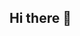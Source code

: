 ## Hi there 👋

<!--
**alignyz/alignyz** is a ✨ _special_ ✨ repository because its `README.md` (this file) appears on your GitHub profile.

Here are some ideas to get you started:

- 🔭 I’m currently working on ...
- 🌱 I’m currently learning ...
- 👯 I’m looking to collaborate on ...
- 🤔 I’m looking for help with ...
- 💬 Ask me about ...# Hello, I'm Alignyz! 👋

## 💻 Languages and Tools

### Programming Languages
- ![HTML](https://img.shields.io/badge/-HTML-E34F26?style=flat&logo=html5&logoColor=white)
- ![CSS](https://img.shields.io/badge/-CSS-1572B6?style=flat&logo=css3&logoColor=white)
- ![JavaScript](https://img.shields.io/badge/-JavaScript-F7DF1E?style=flat&logo=javascript&logoColor=black)
- ![PHP](https://img.shields.io/badge/-PHP-777BB4?style=flat&logo=php&logoColor=white)
- ![React](https://img.shields.io/badge/-React-61DAFB?style=flat&logo=react&logoColor=black)

### Tools and Technologies
- ![Git](https://img.shields.io/badge/-Git-F05032?style=flat&logo=git&logoColor=white)
- ![Docker](https://img.shields.io/badge/-Docker-2496ED?style=flat&logo=docker&logoColor=white)

## 📈 GitHub Stats

![GitHub Stats](https://github-readme-stats.vercel.app/api?username=alignyz&show_icons=true&hide_title=true&count_private=true&hide=prs&theme=radical)

## 🧩 Top Languages

![Top Langs](https://github-readme-stats.vercel.app/api/top-langs/?username=alignyz&layout=compact)

- 📫 How to reach me: ...
- 😄 Pronouns: ...
- ⚡ Fun fact: ...
-->

